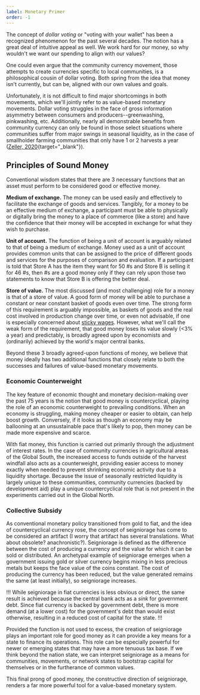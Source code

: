 ```yaml
---
label: Monetary Primer
order: -1
---
```


The concept of *dollar voting* or "voting with your wallet" has been a recognized phenomenon for the past several decades. The notion has a great deal of intuitive appeal as well. We work hard for our money, so why wouldn't we want our spending to align with our values?

One could even argue that the community currency movement, those attempts to create currencies specific to local communities, is a philosophical cousin of dollar voting. Both spring from the idea that money isn't currently, but can be, aligned with our own values and goals.

Unfortunately, it is not difficult to find major shortcomings in both movements, which we'll jointly refer to as value-based monetary movements. Dollar voting struggles in the face of gross information asymmetry between consumers and producers--greenwashing, pinkwashing, etc. Additionally, nearly all demonstrable benefits from community currency can only be found in those select situations where communities suffer from major swings in seasonal liquidity, as in the case of smallholder farming communities that only have 1 or 2 harvests a year ([Zeller, 2020](https://www.mdpi.com/1911-8074/13/11/271){target="_blank"}).

## Principles of Sound Money

Conventional wisdom states that there are 3 necessary functions that an asset must perform to be considered good or effective money.

__Medium of exchange.__ The money can be used easily and effectively to facilitate the exchange of goods and services. Tangibly, for a money to be an effective medium of exchange, a participant must be able to physically or digitally bring the money to a place of commerce (like a store) and have the confidence that their money will be accepted in exchange for what they wish to purchase.

__Unit of account.__ The function of being a unit of account is arguably related to that of being a medium of exchange. Money used as a unit of account provides common units that can be assigned to the price of different goods and services for the purposes of comparison and evaluation. If a participant is told that Store A has the item they want for 50 #s and Store B is selling it for 46 #s, then #s are a good money only if they can rely upon those two statements to know that Store B is offering the better deal.

__Store of value.__ The most discussed (and most challenging) role for a money is that of a store of value. A good form of money will be able to purchase a constant or near constant basket of goods even over time. The strong form of this requirement is arguably impossible, as baskets of goods and the real cost involved in production change over time, or even not advisable, if one is especially concerned about [sticky wages](https://www.imf.org/en/Publications/fandd/issues/2022/03/Future-of-inflation-partII-Agarwal-kimball). However, what we'll call the weak form of the requirement, that good money loses its value slowly (<3% a year) and predictably, is broadly agreed upon by economists and (ordinarily) achieved by the world's major central banks.

Beyond these 3 broadly agreed-upon functions of money, we believe that money ideally has two additional functions that closely relate to both the successes and failures of value-based monetary movements.

### Economic Counterweight

The key feature of economic thought and monetary decision-making over the past 75 years is the notion that good money is countercyclical, playing the role of an economic counterweight to prevailing conditions. When an economy is struggling, making money cheaper or easier to obtain, can help boost growth. Conversely, if it looks as though an economy may be ballooning at an unsustainable pace that's likely to pop, then money can be made more expensive and scarce.

With fiat money, this function is carried out primarily through the adjustment of interest rates. In the case of community currencies in agricultural areas of the Global South, the increased access to funds outside of the harvest windfall also acts as a counterweight, providing easier access to money exactly when needed to prevent shrinking economic activity due to a liquidity shortage. Because the issue of seasonally restricted liquidity is largely unique to these communities, community currencies (backed by development aid) play a unique countercyclical role that is not present in the experiments carried out in the Global North.

### Collective Subsidy

As conventional monetary policy transitioned from gold to fiat, and the idea of countercyclical currency rose, the concept of seigniorage has come to be considered an artifact (I worry that artifact has several translations. What about obsolete? anachronistic?). Seigniorage is defined as the difference between the cost of producing a currency and the value for which it can be sold or distributed. An archetypal example of seigniorage emerges when a government issuing gold or silver currency begins mixing in less precious metals but keeps the face value of the coins constant. The cost of producing the currency has been reduced, but the value generated remains the same (at least initially), so seigniorage increases.

!!!
While seigniorage in fiat currencies is less obvious or direct, the same result is achieved because the central bank acts as a *sink* for government debt. Since fiat currency is backed by government debt, there is more demand (at a lower cost) for the government's debt than would exist otherwise, resulting in a reduced cost of capital for the state. 
!!!

Provided the function is not used to excess, the creation of seigniorage plays an important role for good money as it can provide a key means for a state to finance its operations. This role can be especially powerful for newer or emerging states that may have a more tenuous tax base. If we think beyond the nation state, we can interpret seigniorage as a means for communities, movements, or network states to bootstrap capital for themselves or in the furtherance of common values.

This final prong of good money, the constructive direction of seigniorage, renders a far more powerful tool for a value-based monetary system.
